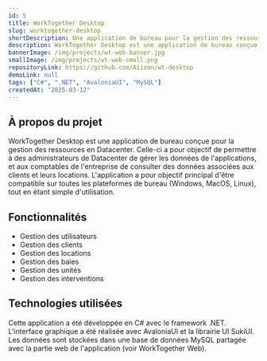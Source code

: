 ```yaml
---
id: 5
title: WorkTogether Desktop
slug: worktogether-desktop
shortDescription: Une application de bureau pour la gestion des ressources en Datacenter.
description: WorkTogether Desktop est une application de bureau conçue pour la gestion des ressources en Datacenter. Cette solution permet aux utilisateurs de réserver des unités dans des baies, de les gérer et de les administrer facilement via une interface intuitive.
bannerImage: /img/projects/wt-web-banner.jpg
smallImage: /img/projects/wt-web-small.png
repositoryLink: https://github.com/Aiizon/wt-desktop
demoLink: null
tags: ["C#", ".NET", "AvaloniaUI", "MySQL"]
createdAt: "2025-03-12"
---
```


## À propos du projet

WorkTogether Desktop est une application de bureau conçue pour la gestion des ressources en Datacenter. Celle-ci a pour objectif de permettre à des administrateurs de Datacenter de gérer les données de l'applications, et aux comptables de l'entreprise de consulter des données associées aux clients et leurs locations. L'application a pour objectif principal d'être compatible sur toutes les plateformes de bureau (Windows, MacOS, Linux), tout en étant simple d'utilisation.

## Fonctionnalités

- Gestion des utilisateurs
- Gestion des clients
- Gestion des locations
- Gestion des baies
- Gestion des unités
- Gestion des interventions

## Technologies utilisées

Cette application a été développée en C# avec le framework .NET. L'interface graphique a été réalisée avec AvaloniaUI et la librairie UI SukiUI. Les données sont stockées dans une base de données MySQL partagée avec la partie web de l'application (voir WorkTogether Web).